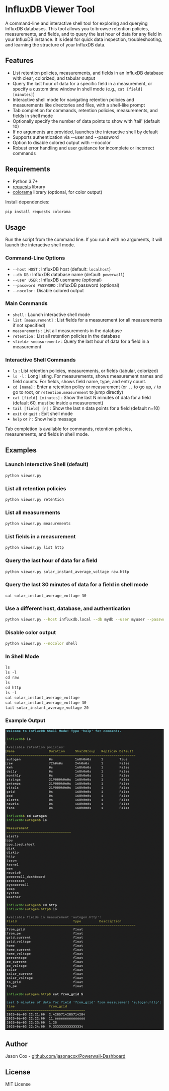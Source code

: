 # InfluxDB Viewer Tool

A command-line and interactive shell tool for exploring and querying InfluxDB databases. This tool allows you to browse retention policies, measurements, and fields, and to query the last hour of data for any field in your InfluxDB instance. It is ideal for quick data inspection, troubleshooting, and learning the structure of your InfluxDB data.

## Features
- List retention policies, measurements, and fields in an InfluxDB database with clear, colorized, and tabular output
- Query the last hour of data for a specific field in a measurement, or specify a custom time window in shell mode (e.g., `cat [field] [minutes]`)
- Interactive shell mode for navigating retention policies and measurements like directories and files, with a shell-like prompt
- Tab completion for commands, retention policies, measurements, and fields in shell mode
- Optionally specify the number of data points to show with 'tail' (default 10)
- If no arguments are provided, launches the interactive shell by default
- Supports authentication via --user and --password
- Option to disable colored output with --nocolor
- Robust error handling and user guidance for incomplete or incorrect commands

## Requirements
- Python 3.7+
- [requests](https://pypi.org/project/requests/) library
- [colorama](https://pypi.org/project/colorama/) library (optional, for color output)

Install dependencies:
```sh
pip install requests colorama
```

## Usage
Run the script from the command line. If you run it with no arguments, it will launch the interactive shell mode.

### Command-Line Options
- `--host HOST` : InfluxDB host (default: `localhost`)
- `--db DB` : InfluxDB database name (default: `powerwall`)
- `--user USER` : InfluxDB username (optional)
- `--password PASSWORD` : InfluxDB password (optional)
- `--nocolor` : Disable colored output

### Main Commands
- `shell` : Launch interactive shell mode
- `list [measurement]` : List fields for a measurement (or all measurements if not specified)
- `measurements` : List all measurements in the database
- `retention` : List all retention policies in the database
- `<field> <measurement>` : Query the last hour of data for a field in a measurement

### Interactive Shell Commands
- `ls` : List retention policies, measurements, or fields (tabular, colorized)
- `ls -l` : Long listing. For measurements, shows measurement names and field counts. For fields, shows field name, type, and entry count.
- `cd [name]` : Enter a retention policy or measurement (or `..` to go up, `/` to go to root, or `retention.measurement` to jump directly)
- `cat [field] [minutes]` : Show the last N minutes of data for a field (default 60, must be inside a measurement)
- `tail [field] [n]` : Show the last n data points for a field (default n=10)
- `exit` or `quit` : Exit shell mode
- `help` or `?` : Show help message

Tab completion is available for commands, retention policies, measurements, and fields in shell mode.

## Examples

### Launch Interactive Shell (default)
```sh
python viewer.py
```

### List all retention policies
```sh
python viewer.py retention
```

### List all measurements
```sh
python viewer.py measurements
```

### List fields in a measurement
```sh
python viewer.py list http
```

### Query the last hour of data for a field
```sh
python viewer.py solar_instant_average_voltage raw.http
```

### Query the last 30 minutes of data for a field in shell mode
```
cat solar_instant_average_voltage 30
```

### Use a different host, database, and authentication
```sh
python viewer.py --host influxdb.local --db mydb --user myuser --password mypass shell
```

### Disable color output
```sh
python viewer.py --nocolor shell
```

### In Shell Mode
```
ls
ls -l
cd raw
ls
cd http
ls -l
cat solar_instant_average_voltage
cat solar_instant_average_voltage 30
tail solar_instant_average_voltage 20
```

### Example Output

![alt text](image.png)

## Author
Jason Cox - [github.com/jasonacox/Powerwall-Dashboard](https://github.com/jasonacox/Powerwall-Dashboard)

## License
MIT License
